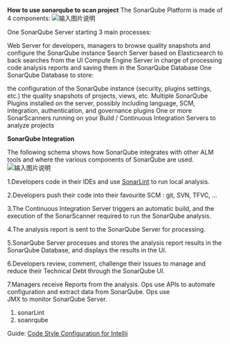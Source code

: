  **How to use sonarqube to scan project** 
The SonarQube Platform is made of 4 components:
![输入图片说明](https://images.gitee.com/uploads/images/2020/0811/120744_5c9392ed_7785218.png "屏幕截图.png")

One SonarQube Server starting 3 main processes:

Web Server for developers, managers to browse quality snapshots and configure the SonarQube instance
Search Server based on Elasticsearch to back searches from the UI
Compute Engine Server in charge of processing code analysis reports and saving them in the SonarQube Database
One SonarQube Database to store:

the configuration of the SonarQube instance (security, plugins settings, etc.)
the quality snapshots of projects, views, etc.
Multiple SonarQube Plugins installed on the server, possibly including language, SCM, integration, authentication, and governance plugins
One or more SonarScanners running on your Build / Continuous Integration Servers to analyze projects

 **SonarQube Integration** 

The following schema shows how SonarQube integrates with other ALM tools and where the various components of SonarQube are used.
![输入图片说明](https://images.gitee.com/uploads/images/2020/0811/120903_98167d65_7785218.png "屏幕截图.png")

1.Developers code in their IDEs and use [SonarLint](https://www.sonarlint.org/) to run local analysis.

2.Developers push their code into their favourite SCM : git, SVN, TFVC, ...

3.The Continuous Integration Server triggers an automatic build, and the execution of the SonarScanner required to run the 
  SonarQube analysis.

4.The analysis report is sent to the SonarQube Server for processing.

5.SonarQube Server processes and stores the analysis report results in the SonarQube Database, and displays the results in the 
  UI.

6.Developers review, comment, challenge their Issues to manage and reduce their Technical Debt through the SonarQube UI.

7.Managers receive Reports from the analysis. Ops use APIs to automate configuration and extract data from SonarQube. Ops use             
  JMX to monitor SonarQube Server.

1. sonarLint
2. soanrqube

Guide:
  [Code Style Configuration for Intellij](https://github.com/SonarSource/sonar-developer-toolset)
